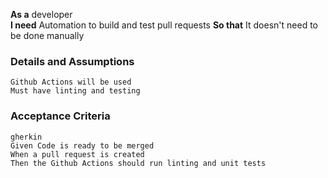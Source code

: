 **As a** developer  
**I need** Automation to build and test pull requests 
**So that** It doesn't need to be done manually
      
### Details and Assumptions
    Github Actions will be used
    Must have linting and testing
    

### Acceptance Criteria     
    gherkin 
    Given Code is ready to be merged
    When a pull request is created
    Then the Github Actions should run linting and unit tests
